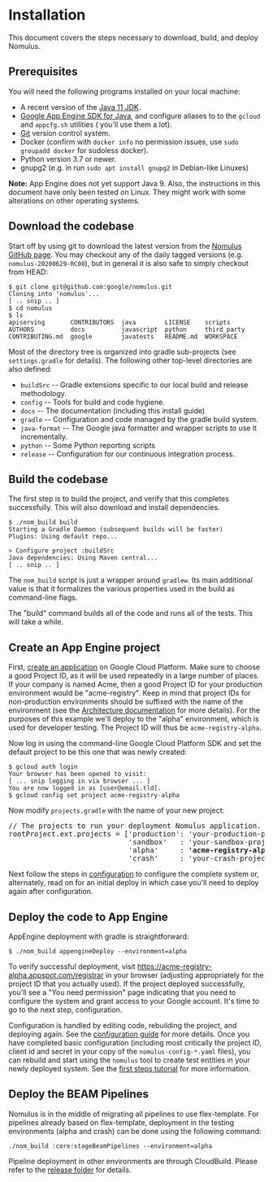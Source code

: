 # Installation

This document covers the steps necessary to download, build, and deploy Nomulus.

## Prerequisites

You will need the following programs installed on your local machine:

* A recent version of the [Java 11 JDK][java-jdk11].
* [Google App Engine SDK for Java][app-engine-sdk], and configure aliases to to the `gcloud` and `appcfg.sh` utilities (
  you'll use them a lot).
* [Git](https://git-scm.com/) version control system.
* Docker (confirm with `docker info` no permission issues, use `sudo groupadd docker` for sudoless docker).
* Python version 3.7 or newer.
* gnupg2 (e.g. in run `sudo apt install gnupg2` in Debian-like Linuxes)

**Note:** App Engine does not yet support Java 9. Also, the instructions in this
document have only been tested on Linux. They might work with some alterations
on other operating systems.

## Download the codebase

Start off by using git to download the latest version from the [Nomulus GitHub
page](https://github.com/google/nomulus). You may checkout any of the daily
tagged versions (e.g. `nomulus-20200629-RC00`), but in general it is also
safe to simply checkout from HEAD:

```shell
$ git clone git@github.com:google/nomulus.git
Cloning into 'nomulus'...
[ .. snip .. ]
$ cd nomulus
$ ls
apiserving       CONTRIBUTORS  java        LICENSE    scripts
AUTHORS          docs          javascript  python     third_party
CONTRIBUTING.md  google        javatests   README.md  WORKSPACE
```

Most of the directory tree is organized into gradle sub-projects (see
`settings.gradle` for details).  The following other top-level directories are
also defined:

*   `buildSrc` -- Gradle extensions specific to our local build and release
    methodology.
*   `config` -- Tools for build and code hygiene.
*   `docs` -- The documentation (including this install guide)
*   `gradle` -- Configuration and code managed by the gradle build system.
*   `java-format` -- The Google java formatter and wrapper scripts to use it
    incrementally.
*   `python` -- Some Python reporting scripts
*   `release` -- Configuration for our continuous integration process.

## Build the codebase

The first step is to build the project, and verify that this completes
successfully. This will also download and install dependencies.

```shell
$ ./nom_build build
Starting a Gradle Daemon (subsequent builds will be faster)
Plugins: Using default repo...

> Configure project :buildSrc
Java dependencies: Using Maven central...
[ .. snip .. ]
```

The `nom_build` script is just a wrapper around `gradlew`.  Its main
additional value is that it formalizes the various properties used in the
build as command-line flags.

The "build" command builds all of the code and runs all of the tests.  This
will take a while.

## Create an App Engine project

First, [create an
application](https://cloud.google.com/appengine/docs/java/quickstart) on Google
Cloud Platform. Make sure to choose a good Project ID, as it will be used
repeatedly in a large number of places. If your company is named Acme, then a
good Project ID for your production environment would be "acme-registry". Keep
in mind that project IDs for non-production environments should be suffixed with
the name of the environment (see the [Architecture
documentation](./architecture.md) for more details). For the purposes of this
example we'll deploy to the "alpha" environment, which is used for developer
testing. The Project ID will thus be `acme-registry-alpha`.

Now log in using the command-line Google Cloud Platform SDK and set the default
project to be this one that was newly created:

```shell
$ gcloud auth login
Your browser has been opened to visit:
[ ... snip logging in via browser ... ]
You are now logged in as [user@email.tld].
$ gcloud config set project acme-registry-alpha
```

Now modify `projects.gradle` with the name of your new project:

<pre>
// The projects to run your deployment Nomulus application.
rootProject.ext.projects = ['production': 'your-production-project',
                            'sandbox'   : 'your-sandbox-project',
                            'alpha'     : <strong>'acme-registry-alpha',</strong>
                            'crash'     : 'your-crash-project']
</pre>

Next follow the steps in [configuration](./configuration.md) to configure the
complete system or, alternately, read on for an initial deploy in which case
you'll need to deploy again after configuration.

## Deploy the code to App Engine

AppEngine deployment with gradle is straightforward:

    $ ./nom_build appengineDeploy --environment=alpha

To verify successful deployment, visit
https://acme-registry-alpha.appspot.com/registrar in your browser (adjusting
appropriately for the project ID that you actually used). If the project
deployed successfully, you'll see a "You need permission" page indicating that
you need to configure the system and grant access to your Google account. It's
time to go to the next step, configuration.

Configuration is handled by editing code, rebuilding the project, and deploying
again. See the [configuration guide](./configuration.md) for more details.
Once you have completed basic configuration (including most critically the
project ID, client id and secret in your copy of the `nomulus-config-*.yaml`
files), you can rebuild and start using the `nomulus` tool to create test
entities in your newly deployed system. See the [first steps tutorial](./first-steps-tutorial.md)
for more information.

[app-engine-sdk]: https://cloud.google.com/appengine/docs/java/download
[java-jdk11]: https://www.oracle.com/java/technologies/javase-downloads.html 

## Deploy the BEAM Pipelines

Nomulus is in the middle of migrating all pipelines to use flex-template. For
pipelines already based on flex-template, deployment in the testing environments
(alpha and crash) can be done using the following command:

```shell
./nom_build :core:stageBeamPipelines --environment=alpha
```

Pipeline deployment in other environments are through CloudBuild. Please refer
to the [release folder](http://github.com/google/nomulus/release) for details.
